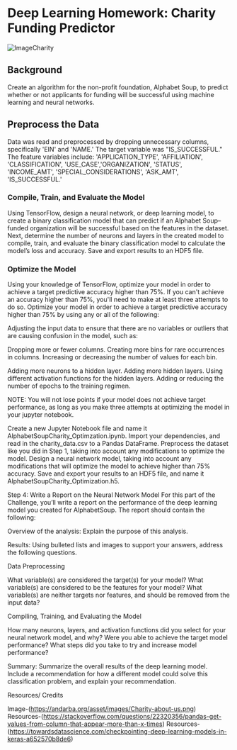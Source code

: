 # Deep Learning Homework: Charity Funding Predictor

![ImageCharity](https://andarba.org/asset/images/Charity-about-us.png)

## Background

Create an algorithm for the non-profit foundation, Alphabet Soup, to predict whether or not applicants for funding will be successful using machine learning and 
neural networks. 

## Preprocess the Data

Data was read and preprocessed by dropping unnecessary columns, specifically 'EIN' and 'NAME.' The target variable was "IS_SUCCESSFUL." The feature variables
include: 'APPLICATION_TYPE', 'AFFILIATION', 'CLASSIFICATION', 'USE_CASE','ORGANIZATION', 'STATUS', 'INCOME_AMT', 'SPECIAL_CONSIDERATIONS', 'ASK_AMT', 
'IS_SUCCESSFUL.'
 

### Compile, Train, and Evaluate the Model

Using TensorFlow, design a neural network, or deep learning model, to create a binary classification model that can predict if an Alphabet Soup–funded 
organization will be successful based on the features in the dataset. Next, determine the number of neurons and layers in the created model to compile, train, 
and evaluate the binary classification model to calculate the model’s loss and accuracy. Save and export results to an HDF5 file. 


### Optimize the Model

Using your knowledge of TensorFlow, optimize your model in order to achieve a target predictive accuracy higher than 75%. If you can't achieve an accuracy higher than 75%, you'll need to make at least three attempts to do so.
Optimize your model in order to achieve a target predictive accuracy higher than 75% by using any or all of the following:

Adjusting the input data to ensure that there are no variables or outliers that are causing confusion in the model, such as:

Dropping more or fewer columns.
Creating more bins for rare occurrences in columns.
Increasing or decreasing the number of values for each bin.


Adding more neurons to a hidden layer.
Adding more hidden layers.
Using different activation functions for the hidden layers.
Adding or reducing the number of epochs to the training regimen.

NOTE: You will not lose points if your model does not achieve target performance, as long as you make three attempts at optimizing the model in your jupyter notebook.

Create a new Jupyter Notebook file and name it AlphabetSoupCharity_Optimzation.ipynb.
Import your dependencies, and read in the charity_data.csv to a Pandas DataFrame.
Preprocess the dataset like you did in Step 1, taking into account any modifications to optimize the model.
Design a neural network model, taking into account any modifications that will optimize the model to achieve higher than 75% accuracy.
Save and export your results to an HDF5 file, and name it AlphabetSoupCharity_Optimization.h5.


Step 4: Write a Report on the Neural Network Model
For this part of the Challenge, you’ll write a report on the performance of the deep learning model you created for AlphabetSoup.
The report should contain the following:


Overview of the analysis: Explain the purpose of this analysis.


Results: Using bulleted lists and images to support your answers, address the following questions.



Data Preprocessing

What variable(s) are considered the target(s) for your model?
What variable(s) are considered to be the features for your model?
What variable(s) are neither targets nor features, and should be removed from the input data?


Compiling, Training, and Evaluating the Model

How many neurons, layers, and activation functions did you select for your neural network model, and why?
Were you able to achieve the target model performance?
What steps did you take to try and increase model performance?





Summary: Summarize the overall results of the deep learning model. Include a recommendation for how a different model could solve this classification problem, and explain your recommendation.


Resources/ Credits

Image-(https://andarba.org/asset/images/Charity-about-us.png)
Resources-(https://stackoverflow.com/questions/22320356/pandas-get-values-from-column-that-appear-more-than-x-times)
Resources-(https://towardsdatascience.com/checkpointing-deep-learning-models-in-keras-a652570b8de6)


